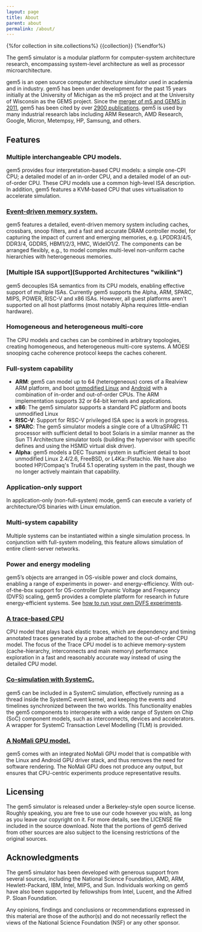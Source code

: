 ```yaml
---
layout: page
title: About
parent: about
permalink: /about/
---
```

<!-- {% for item in site.data.documentation.docs %}
  {%for coll in item.collections%}
  {{coll.name}}
  {%for pg in site.coll.name%}
    {{pg.url}}<br>
    {{pg.path}}
  {%endfor%}


  {%endfor%}
{%endfor%} -->

{%for collection in site.collections%}
{{collection}}
{%endfor%}

The gem5 simulator is a modular platform for computer-system architecture research, encompassing system-level architecture as well as processor microarchitecture.

gem5 is an open source computer architecture simulator used in academia and in industry.
gem5 has been under development for the past 15 years initially at the University of Michigan as the m5 project and at the University of Wisconsin as the GEMS project.
Since the [merger of m5 and GEMS in 2011](/publications/#original-paper), gem5 has been cited by over [2900 publications](https://scholar.google.com/scholar?cites=5769943816602695435).
gem5 is used by many industrial research labs including ARM Research, AMD Research, Google, Micron, Metempsy, HP, Samsung, and others.


## Features

### Multiple interchangeable CPU models.
gem5 provides four interpretation-based CPU models: a simple one-CPI CPU; a
detailed model of an in-order CPU, and a detailed model of an out-of-order CPU.
These CPU models use a common high-level ISA description. In addition, gem5
features a KVM-based CPU that uses virtualisation to accelerate simulation.

### [Event-driven memory system.](Media:2015_ws_02_hansson_gem5_workshop_2015.pdf "wikilink")
gem5 features a detailed, event-driven memory system including caches,
crossbars, snoop filters, and a fast and accurate DRAM controller model, for
capturing the impact of current and emerging memories, e.g. LPDDR3/4/5, DDR3/4,
GDDR5, HBM1/2/3, HMC, WideIO1/2.  The components can be arranged flexibly,
e.g., to model complex multi-level non-uniform cache hierarchies with
heterogeneous memories.

### [Multiple ISA support](Supported Architectures "wikilink")
gem5 decouples ISA semantics from its CPU models, enabling effective support
of multiple ISAs. Currently gem5 supports the Alpha, ARM, SPARC, MIPS, POWER,
RISC-V and x86 ISAs. However, all guest platforms aren't
supported on all host platforms (most notably Alpha requires
little-endian hardware).

### Homogeneous and heterogeneous multi-core
The CPU models and caches can be combined in arbitrary topologies, creating
homogeneous, and heterogeneous multi-core systems. A MOESI snooping cache
coherence protocol keeps the caches coherent.

### Full-system capability
  - **ARM**: gem5 can model up to 64 (heterogeneous) cores of a
        Realview ARM platform, and boot [unmodified
        Linux](ARM_Linux_Kernel "wikilink") and
        [Android](Android_Marshmallow "wikilink") with a combination of
        in-order and out-of-order CPUs. The ARM implementation supports
        32 or 64-bit kernels and applications.
  - **x86**: The gem5 simulator supports a standard PC platform and boots unmodified Linux
  - **RISC-V**: Support for RISC-V privileged ISA spec is a work in progress.
  - **SPARC**: The gem5 simulator models a single core of a
        UltraSPARC T1 processor with sufficient detail to boot Solaris
        in a similar manner as the Sun T1 Architecture simulator tools
        (building the hypervisor with specific defines and using the
        HSMID virtual disk driver).
  - **Alpha**: gem5 models a DEC Tsunami system in sufficient detail
        to boot unmodified Linux 2.4/2.6, FreeBSD, or L4Ka::Pistachio.
        We have also booted HP/Compaq's Tru64 5.1 operating system in
        the past, though we no longer actively maintain that capability.

### Application-only support
In application-only (non-full-system) mode, gem5 can execute a variety of
architecture/OS binaries with Linux emulation.

### Multi-system capability
Multiple systems can be instantiated within a single simulation process. In
conjunction with full-system modeling, this feature allows simulation of entire
client-server networks.

### Power and energy modeling
gem5’s objects are arranged in OS-visible power and clock domains, enabling a
range of experiments in power- and energy-efficiency. With out-of-the-box
support for OS-controller Dynamic Voltage and Frequency (DVFS) scaling, gem5
provides a complete platform for research in future energy-efficient systems.
See [how to run your own DVFS experiments](Running_gem5#Experimenting_with_DVFS
"wikilink").


### [A trace-based CPU](TraceCPU "wikilink")
CPU model that plays back elastic traces, which are dependency and timing
annotated traces generated by a probe attached to the out-of-order CPU model.
The focus of the Trace CPU model is to achieve memory-system (cache-hierarchy,
interconnects and main memory) performance exploration in a fast and reasonably
accurate way instead of using the detailed CPU model.

### [Co-simulation with SystemC.](Media:2015_ws_09_2015-06-14_Gem5_ISCA.pptx "wikilink")
gem5 can be included in a SystemC simulation, effectively running as a
thread inside the SystemC event kernel, and keeping the events and timelines
synchronized between the two worlds. This functionality enables the gem5
components to interoperate with a wide range of System on Chip (SoC) component
models, such as interconnects, devices and accelerators. A wrapper for SystemC
Transaction Level Modelling (TLM) is provided.

### [A NoMali GPU model.](Media:2015_ws_04_ISCA_2015_NoMali.pdf "wikilink")
gem5 comes with an integrated NoMali GPU model that is compatible with the
Linux and Android GPU driver stack, and thus removes the need for software
rendering. The NoMali GPU does not produce any output, but ensures that
CPU-centric experiments produce representative results.


## Licensing
The gem5 simulator is released under a Berkeley-style open source license.
Roughly speaking, you are free to use our code however you wish, as long as you
leave our copyright on it. For more details, see the LICENSE file included in
the source download. Note that the portions of gem5 derived from other sources
are also subject to the licensing restrictions of the original sources.

## Acknowledgments

The gem5 simulator has been developed with generous support from several
sources, including the National Science Foundation, AMD, ARM,
Hewlett-Packard, IBM, Intel, MIPS, and Sun. Individuals working on gem5
have also been supported by fellowships from Intel, Lucent, and the
Alfred P. Sloan Foundation.

Any opinions, findings and conclusions or recommendations expressed in
this material are those of the author(s) and do not necessarily reflect
the views of the National Science Foundation (NSF) or any other sponsor.
